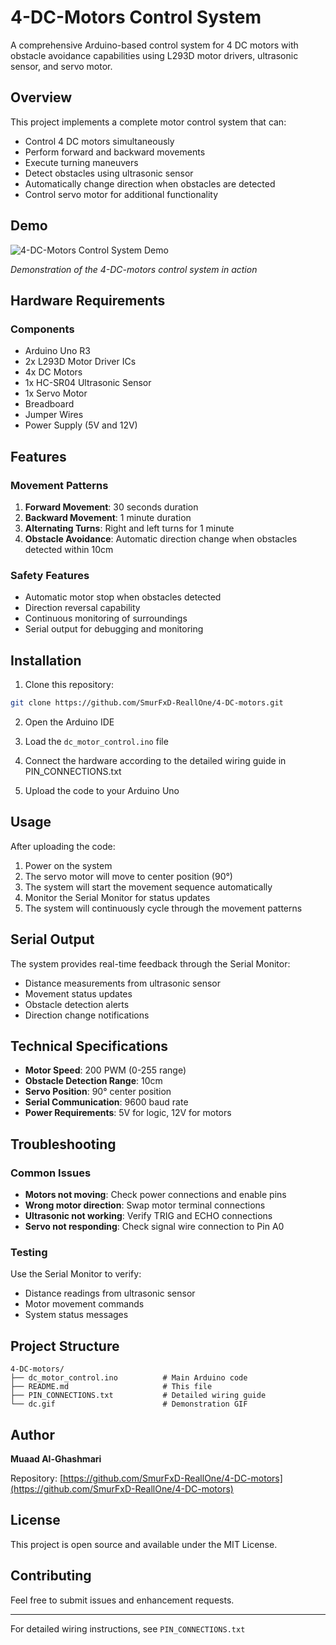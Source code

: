 # 4-DC-Motors Control System

A comprehensive Arduino-based control system for 4 DC motors with obstacle avoidance capabilities using L293D motor drivers, ultrasonic sensor, and servo motor.

## Overview

This project implements a complete motor control system that can:
- Control 4 DC motors simultaneously
- Perform forward and backward movements
- Execute turning maneuvers
- Detect obstacles using ultrasonic sensor
- Automatically change direction when obstacles are detected
- Control servo motor for additional functionality

## Demo

![4-DC-Motors Control System Demo](dc.gif)

*Demonstration of the 4-DC-motors control system in action*

## Hardware Requirements

### Components
- Arduino Uno R3
- 2x L293D Motor Driver ICs
- 4x DC Motors
- 1x HC-SR04 Ultrasonic Sensor
- 1x Servo Motor
- Breadboard
- Jumper Wires
- Power Supply (5V and 12V)



## Features

### Movement Patterns
1. **Forward Movement**: 30 seconds duration
2. **Backward Movement**: 1 minute duration
3. **Alternating Turns**: Right and left turns for 1 minute
4. **Obstacle Avoidance**: Automatic direction change when obstacles detected within 10cm

### Safety Features
- Automatic motor stop when obstacles detected
- Direction reversal capability
- Continuous monitoring of surroundings
- Serial output for debugging and monitoring

## Installation

1. Clone this repository:
```bash
git clone https://github.com/SmurFxD-ReallOne/4-DC-motors.git
```

2. Open the Arduino IDE

3. Load the `dc_motor_control.ino` file

4. Connect the hardware according to the detailed wiring guide in PIN_CONNECTIONS.txt

5. Upload the code to your Arduino Uno

## Usage

After uploading the code:

1. Power on the system
2. The servo motor will move to center position (90°)
3. The system will start the movement sequence automatically
4. Monitor the Serial Monitor for status updates
5. The system will continuously cycle through the movement patterns

## Serial Output

The system provides real-time feedback through the Serial Monitor:
- Distance measurements from ultrasonic sensor
- Movement status updates
- Obstacle detection alerts
- Direction change notifications

## Technical Specifications

- **Motor Speed**: 200 PWM (0-255 range)
- **Obstacle Detection Range**: 10cm
- **Servo Position**: 90° center position
- **Serial Communication**: 9600 baud rate
- **Power Requirements**: 5V for logic, 12V for motors

## Troubleshooting

### Common Issues
- **Motors not moving**: Check power connections and enable pins
- **Wrong motor direction**: Swap motor terminal connections
- **Ultrasonic not working**: Verify TRIG and ECHO connections
- **Servo not responding**: Check signal wire connection to Pin A0

### Testing
Use the Serial Monitor to verify:
- Distance readings from ultrasonic sensor
- Motor movement commands
- System status messages

## Project Structure

```
4-DC-motors/
├── dc_motor_control.ino          # Main Arduino code
├── README.md                     # This file
├── PIN_CONNECTIONS.txt           # Detailed wiring guide
└── dc.gif                        # Demonstration GIF
```

## Author

**Muaad Al-Ghashmari**

Repository: [https://github.com/SmurFxD-ReallOne/4-DC-motors](https://github.com/SmurFxD-ReallOne/4-DC-motors)

## License

This project is open source and available under the MIT License.

## Contributing

Feel free to submit issues and enhancement requests.

---

For detailed wiring instructions, see `PIN_CONNECTIONS.txt`
